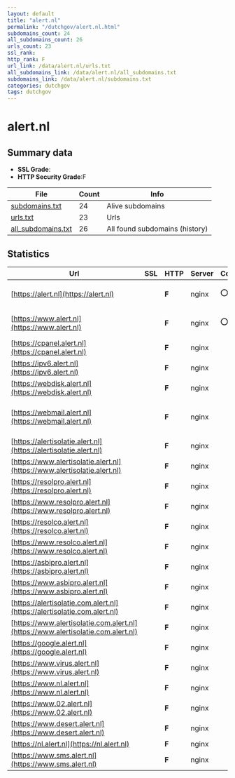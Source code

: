 ```yaml
---
layout: default
title: "alert.nl"
permalink: "/dutchgov/alert.nl.html"
subdomains_count: 24
all_subdomains_count: 26
urls_count: 23
ssl_rank: 
http_rank: F
url_link: /data/alert.nl/urls.txt
all_subdomains_link: /data/alert.nl/all_subdomains.txt
subdomains_link: /data/alert.nl/subdomains.txt
categories: dutchgov
tags: dutchgov
---
```



# alert.nl
## Summary data


 - **SSL Grade**:
 - **HTTP Security Grade**:F


| File       | Count | Info |
|------------|-------|------|
|[subdomains.txt](/DutchGovScope/data/alert.nl/subdomains.txt)|24|Alive subdomains|
|[urls.txt](/DutchGovScope/data/alert.nl/urls.txt)|23|Urls|
|[all_subdomains.txt](/DutchGovScope/data/alert.nl/all_subdomains.txt)|26|All found subdomains (history)|


## Statistics


| Url | SSL | HTTP | Server | Cookie | HSTS | CORS | CTO | CSP | XFO | XXP | RP |FP| Tech |Title |
|--------|-------|-------|------|------|------|------|------|------|------|------|------|------|------|------|
|[https://alert.nl](https://alert.nl)| | **F**|nginx|:o: | | | | | | | :white_check_mark: | |Nginx Plesk|301 Moved Perman...|
|[https://www.alert.nl](https://www.alert.nl)| | **F**|nginx|:o: | | | | | | | :white_check_mark: | |Nginx Plesk|301 Moved Perman...|
|[https://cpanel.alert.nl](https://cpanel.alert.nl)| | **F**|nginx| | | | | | | | :white_check_mark: | |Nginx||
|[https://ipv6.alert.nl](https://ipv6.alert.nl)| | **F**|nginx| | | | | | | | :white_check_mark: | |Nginx||
|[https://webdisk.alert.nl](https://webdisk.alert.nl)| | **F**|nginx| | | | | | | | :white_check_mark: | |Nginx||
|[https://webmail.alert.nl](https://webmail.alert.nl)| | **F**|nginx| | | | | | | | :white_check_mark: | |Bootstrap Nginx PHP:8.2.15 RoundCube|Roundcube Webmai...|
|[https://alertisolatie.alert.nl](https://alertisolatie.alert.nl)| | **F**|nginx| | | | | | | | :white_check_mark: | |Nginx||
|[https://www.alertisolatie.alert.nl](https://www.alertisolatie.alert.nl)| | **F**|nginx| | | | | | | | :white_check_mark: | |Nginx||
|[https://resolpro.alert.nl](https://resolpro.alert.nl)| | **F**|nginx| | | | | | | | :white_check_mark: | |Nginx||
|[https://www.resolpro.alert.nl](https://www.resolpro.alert.nl)| | **F**|nginx| | | | | | | | :white_check_mark: | |Nginx||
|[https://resolco.alert.nl](https://resolco.alert.nl)| | **F**|nginx| | | | | | | | :white_check_mark: | |Nginx||
|[https://www.resolco.alert.nl](https://www.resolco.alert.nl)| | **F**|nginx| | | | | | | | :white_check_mark: | |Nginx||
|[https://asbipro.alert.nl](https://asbipro.alert.nl)| | **F**|nginx| | | | | | | | :white_check_mark: | |Nginx||
|[https://www.asbipro.alert.nl](https://www.asbipro.alert.nl)| | **F**|nginx| | | | | | | | :white_check_mark: | |Nginx||
|[https://alertisolatie.com.alert.nl](https://alertisolatie.com.alert.nl)| | **F**|nginx| | | | | | | | :white_check_mark: | |Nginx||
|[https://www.alertisolatie.com.alert.nl](https://www.alertisolatie.com.alert.nl)| | **F**|nginx| | | | | | | | :white_check_mark: | |Nginx||
|[https://google.alert.nl](https://google.alert.nl)| | **F**|nginx| | | | | | | | :white_check_mark: | |Nginx||
|[https://www.virus.alert.nl](https://www.virus.alert.nl)| | **F**|nginx| | | | | | | | :white_check_mark: | |Nginx||
|[https://www.nl.alert.nl](https://www.nl.alert.nl)| | **F**|nginx| | | | | | | | :white_check_mark: | |Nginx||
|[https://www.02.alert.nl](https://www.02.alert.nl)| | **F**|nginx| | | | | | | | :white_check_mark: | |Nginx||
|[https://www.desert.alert.nl](https://www.desert.alert.nl)| | **F**|nginx| | | | | | | | :white_check_mark: | |Nginx||
|[https://nl.alert.nl](https://nl.alert.nl)| | **F**|nginx| | | | | | | | :white_check_mark: | |Nginx||
|[https://www.sms.alert.nl](https://www.sms.alert.nl)| | **F**|nginx| | | | | | | | :white_check_mark: | |Nginx||

